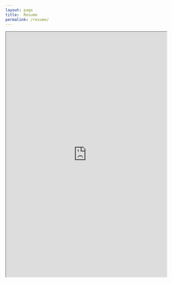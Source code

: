 ```yaml
---
layout: page
title:  Resume
permalink: /resume/
---
```


<iframe  src="https://drive.google.com/file/d/0B60HfAD9wkNmUTZhWGZWZGU3Tms/view" width="100%" height="768">
</iframe>
